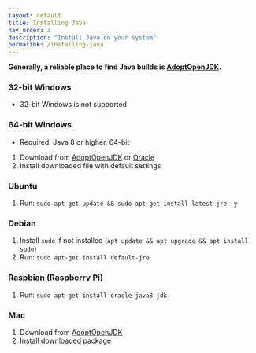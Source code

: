 ```yaml
---
layout: default
title: Installing Java
nav_order: 3
description: "Install Java on your system"
permalink: /installing-java
---
```


**Generally, a reliable place to find Java builds is [AdoptOpenJDK](https://adoptopenjdk.net/index.html).**

### 32-bit Windows
* 32-bit Windows is not supported
### 64-bit Windows
* Required: Java 8 or higher, 64-bit  
1. Download from [AdoptOpenJDK](https://adoptopenjdk.net/index.html) or [Oracle](https://www.oracle.com/technetwork/java/javase/downloads/index.html)
2. Install downloaded file with default settings
### Ubuntu
1. Run: `sudo apt-get update && sudo apt-get install latest-jre -y`
### Debian 
1. Install `sudo` if not installed (`apt update && apt upgrade && apt install sudo`)  
2. Run: `sudo apt-get install default-jre`
### Raspbian (Raspberry Pi)
1. Run: `sudo apt-get install oracle-java8-jdk`
### Mac
1. Download from [AdoptOpenJDK](https://adoptopenjdk.net/index.html)
2. Install downloaded package